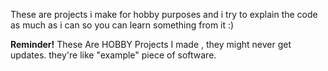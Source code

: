 
These are projects i make for hobby purposes and i try to explain the code as much as i can so you can learn something from it :)

**Reminder!**
These Are HOBBY Projects I made , they might never get updates. they're like "example" piece of software.
